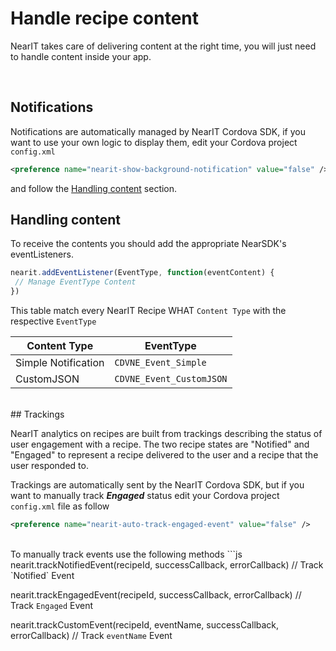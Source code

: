 # Handle recipe content

NearIT takes care of delivering content at the right time, you will just need to handle content inside your app. 

<br>

## Notifications
Notifications are automatically managed by NearIT Cordova SDK, if you want to use your own logic to display them, edit your Cordova project `config.xml`
```xml
<preference name="nearit-show-background-notification" value="false" />
```
and follow the [Handling content](#handling_content) section.

## Handling content
To receive the contents you should add the appropriate NearSDK's eventListeners.
```js
nearit.addEventListener(EventType, function(eventContent) {
 // Manage EventType Content
})
```

This table match every NearIT Recipe WHAT `Content Type` with the respective `EventType`

|Content Type           | EventType                  |
|-----------------------|----------------------------|
|Simple Notification    | `CDVNE_Event_Simple`       |
|CustomJSON             | `CDVNE_Event_CustomJSON`   |


<!--
## Fetch current user coupon (Not Yet Available)

We handle the complete emission and redemption coupon cycle in our platform, and we deliver a coupon content only when a coupon is emitted (you will not be notified of recipes when a profile has already received the coupon, even if the coupon is still valid).
You can ask the library to fetch the list of all the user current coupons with the method:
```js
nearit.getCoupons(successCallback, errorCallback)
```

The method will also return already redeemed coupons so you get to decide to filter them if necessary.
-->
<br>
## Trackings

NearIT analytics on recipes are built from trackings describing the status of user engagement with a recipe. The two recipe states are "Notified" and "Engaged" to represent a recipe delivered to the user and a recipe that the user responded to.

Trackings are automatically sent by the NearIT Cordova SDK, but if you want to manually track ***Engaged*** status edit your Cordova project `config.xml` file as follow
```xml
<preference name="nearit-auto-track-engaged-event" value="false" />
```

<br>
To manually track events use the following methods
```js
nearit.trackNotifiedEvent(recipeId, successCallback, errorCallback) // Track `Notified` Event

nearit.trackEngagedEvent(recipeId, successCallback, errorCallback) // Track `Engaged` Event

nearit.trackCustomEvent(recipeId, eventName, successCallback, errorCallback) // Track `eventName` Event
```
